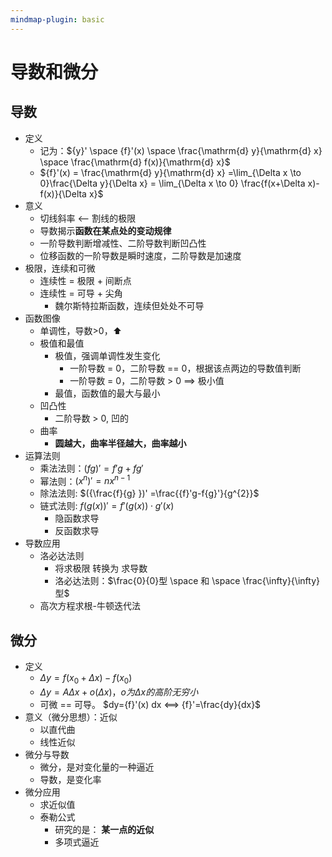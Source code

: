 ```yaml
---
mindmap-plugin: basic
---
```


# 导数和微分

## 导数
- 定义
    - 记为：${y}' \space {f}'(x) \space \frac{\mathrm{d} y}{\mathrm{d} x} \space \frac{\mathrm{d} f(x)}{\mathrm{d} x}$
    - ${f}'(x) = \frac{\mathrm{d} y}{\mathrm{d} x} =\lim_{\Delta x \to 0}\frac{\Delta y}{\Delta x} = \lim_{\Delta x \to 0} \frac{f(x+\Delta x)-f(x)}{\Delta x}$
- 意义
    - 切线斜率 <-- 割线的极限
    - 导数揭示**函数在某点处的变动规律**
    - 一阶导数判断增减性、二阶导数判断凹凸性
    - 位移函数的一阶导数是瞬时速度，二阶导数是加速度
- 极限，连续和可微
    - 连续性 = 极限 + 间断点
    - 连续性 = 可导 + 尖角
        - 魏尔斯特拉斯函数，连续但处处不可导
- 函数图像
    - 单调性，导数>0，⬆
    - 极值和最值
        - 极值，强调单调性发生变化
            - 一阶导数 = 0，二阶导数 == 0，根据该点两边的导数值判断
            - 一阶导数 = 0，二阶导数 > 0 ==> 极小值
        - 最值，函数值的最大与最小
    - 凹凸性
        - 二阶导数 > 0, 凹的
    - 曲率
        - **圆越大，曲率半径越大，曲率越小**
- 运算法则
    - 乘法法则：$({f g})' = {f}'g+f{g}'$
    - 幂法则：$({x^{n} })' = n x^{n-1}$
    - 除法法则: $({\frac{f}{g} })' =\frac{{f}'g-f{g}'}{g^{2}}$
    - 链式法则: ${f(g(x))}' = {f}'(g(x))\cdot {g}'(x)$
        - 隐函数求导
        - 反函数求导
- 导数应用
	- 洛必达法则
		- 将求极限 转换为 求导数
		- 洛必达法则：$\frac{0}{0}型 \space 和 \space \frac{\infty}{\infty} 型$
	- 高次方程求根-牛顿迭代法

## 微分
- 定义
	- $\Delta y = f(x_0+\Delta x) - f(x_0)$
	- $\Delta y = A\Delta x + o(\Delta x )， o为\Delta x的高阶无穷小$
	- 可微 == 可导。 $dy={f}'(x) dx <==> {f}'=\frac{dy}{dx}$
- 意义（微分思想）：近似
	- 以直代曲
	- 线性近似
- 微分与导数
	- 微分，是对变化量的一种逼近
	- 导数，是变化率
- 微分应用
	- 求近似值
	- 泰勒公式
		- 研究的是： **某一点的近似**
		- 多项式逼近